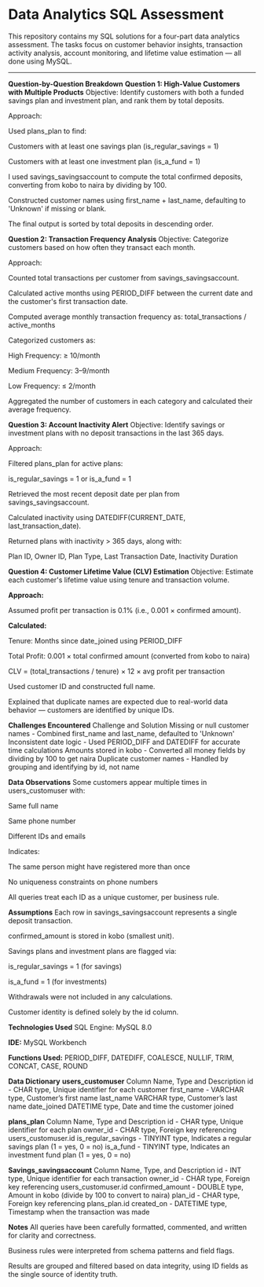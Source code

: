 # Data Analytics SQL Assessment

This repository contains my SQL solutions for a four-part data analytics assessment. The tasks focus on customer behavior insights, transaction activity analysis, account monitoring, and lifetime value estimation — all done using MySQL.

---

**Question-by-Question Breakdown**
**Question 1: High-Value Customers with Multiple Products**
Objective:
Identify customers with both a funded savings plan and investment plan, and rank them by total deposits.

Approach:

Used plans_plan to find:

Customers with at least one savings plan (is_regular_savings = 1)

Customers with at least one investment plan (is_a_fund = 1)

I used savings_savingsaccount to compute the total confirmed deposits, converting from kobo to naira by dividing by 100.

Constructed customer names using first_name + last_name, defaulting to 'Unknown' if missing or blank.

The final output is sorted by total deposits in descending order.


**Question 2: Transaction Frequency Analysis**
Objective:
Categorize customers based on how often they transact each month.

Approach:

Counted total transactions per customer from savings_savingsaccount.

Calculated active months using PERIOD_DIFF between the current date and the customer's first transaction date.

Computed average monthly transaction frequency as:
total_transactions / active_months

Categorized customers as:

High Frequency: ≥ 10/month

Medium Frequency: 3–9/month

Low Frequency: ≤ 2/month

Aggregated the number of customers in each category and calculated their average frequency.


**Question 3: Account Inactivity Alert**
Objective:
Identify savings or investment plans with no deposit transactions in the last 365 days.

Approach:

Filtered plans_plan for active plans:

is_regular_savings = 1 or is_a_fund = 1

Retrieved the most recent deposit date per plan from savings_savingsaccount.

Calculated inactivity using DATEDIFF(CURRENT_DATE, last_transaction_date).

Returned plans with inactivity > 365 days, along with:

Plan ID, Owner ID, Plan Type, Last Transaction Date, Inactivity Duration


**Question 4: Customer Lifetime Value (CLV) Estimation**
Objective:
Estimate each customer's lifetime value using tenure and transaction volume.

**Approach:**

Assumed profit per transaction is 0.1% (i.e., 0.001 × confirmed amount).

**Calculated:**

Tenure: Months since date_joined using PERIOD_DIFF

Total Profit: 0.001 × total confirmed amount (converted from kobo to naira)

CLV = (total_transactions / tenure) × 12 × avg profit per transaction

Used customer ID and constructed full name.

Explained that duplicate names are expected due to real-world data behavior — customers are identified by unique IDs.


**Challenges Encountered**
Challenge	and Solution
Missing or null customer names -	Combined first_name and last_name, defaulted to 'Unknown'
Inconsistent date logic	- Used PERIOD_DIFF and DATEDIFF for accurate time calculations
Amounts stored in kobo - Converted all money fields by dividing by 100 to get naira
Duplicate customer names -	Handled by grouping and identifying by id, not name


**Data Observations**
Some customers appear multiple times in users_customuser with:

Same full name

Same phone number

Different IDs and emails

Indicates:

The same person might have registered more than once

No uniqueness constraints on phone numbers

All queries treat each ID as a unique customer, per business rule.


**Assumptions**
Each row in savings_savingsaccount represents a single deposit transaction.

confirmed_amount is stored in kobo (smallest unit).

Savings plans and investment plans are flagged via:

is_regular_savings = 1 (for savings)

is_a_fund = 1 (for investments)

Withdrawals were not included in any calculations.

Customer identity is defined solely by the id column.


**Technologies Used**
SQL Engine: MySQL 8.0

**IDE:** MySQL Workbench

**Functions Used:**
PERIOD_DIFF, DATEDIFF, COALESCE, NULLIF, TRIM, CONCAT, CASE, ROUND


**Data Dictionary**
**users_customuser**
Column Name,	Type and	Description
id - CHAR type,	Unique identifier for each customer
first_name - 	VARCHAR type,	Customer’s first name
last_name	VARCHAR type,	Customer’s last name
date_joined	DATETIME type,	Date and time the customer joined

**plans_plan**
Column Name,	Type and	Description
id - 	CHAR type, Unique identifier for each plan
owner_id -	CHAR type,	Foreign key referencing users_customuser.id
is_regular_savings -	TINYINT type,	Indicates a regular savings plan (1 = yes, 0 = no)
is_a_fund	- TINYINT type,	Indicates an investment fund plan (1 = yes, 0 = no)

**Savings_savingsaccount**
Column Name,	Type, and	Description
id -	INT type,	Unique identifier for each transaction
owner_id -	CHAR type,	Foreign key referencing users_customuser.id
confirmed_amount -	DOUBLE type,	Amount in kobo (divide by 100 to convert to naira)
plan_id	- CHAR type,	Foreign key referencing plans_plan.id
created_on -	DATETIME type,	Timestamp when the transaction was made

**Notes**
All queries have been carefully formatted, commented, and written for clarity and correctness.

Business rules were interpreted from schema patterns and field flags.

Results are grouped and filtered based on data integrity, using ID fields as the single source of identity truth.

